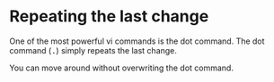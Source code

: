 # Repeating the last change

One of the most powerful vi commands is the dot command. The dot command
(<kbd>.</kbd>) simply repeats the last change. 

You can move around without overwriting the dot command.

